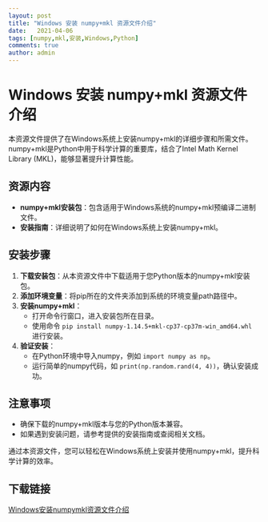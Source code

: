 ```yaml
---
layout: post
title: "Windows 安装 numpy+mkl 资源文件介绍"
date:   2021-04-06
tags: [numpy,mkl,安装,Windows,Python]
comments: true
author: admin
---
```

# Windows 安装 numpy+mkl 资源文件介绍

本资源文件提供了在Windows系统上安装numpy+mkl的详细步骤和所需文件。numpy+mkl是Python中用于科学计算的重要库，结合了Intel Math Kernel Library (MKL)，能够显著提升计算性能。

## 资源内容

- **numpy+mkl安装包**：包含适用于Windows系统的numpy+mkl预编译二进制文件。
- **安装指南**：详细说明了如何在Windows系统上安装numpy+mkl。

## 安装步骤

1. **下载安装包**：从本资源文件中下载适用于您Python版本的numpy+mkl安装包。
2. **添加环境变量**：将pip所在的文件夹添加到系统的环境变量path路径中。
3. **安装numpy+mkl**：
   - 打开命令行窗口，进入安装包所在目录。
   - 使用命令 `pip install numpy-1.14.5+mkl-cp37-cp37m-win_amd64.whl` 进行安装。
4. **验证安装**：
   - 在Python环境中导入numpy，例如 `import numpy as np`。
   - 运行简单的numpy代码，如 `print(np.random.rand(4, 4))`，确认安装成功。

## 注意事项

- 确保下载的numpy+mkl版本与您的Python版本兼容。
- 如果遇到安装问题，请参考提供的安装指南或查阅相关文档。

通过本资源文件，您可以轻松在Windows系统上安装并使用numpy+mkl，提升科学计算的效率。

## 下载链接

[Windows安装numpymkl资源文件介绍](https://pan.quark.cn/s/5aed7cf75fd1)